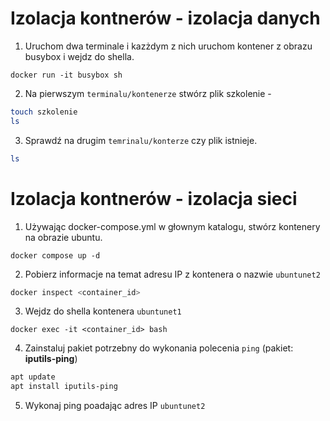 # Izolacja kontnerów - izolacja danych

1.  Uruchom dwa terminale i kazżdym z nich uruchom kontener z obrazu busybox i wejdz do shella.

```   
docker run -it busybox sh
```

2. Na pierwszym `terminalu/kontenerze` stwórz plik szkolenie - 
```bash
touch szkolenie
ls
```
3. Sprawdź na drugim `temrinalu/konterze` czy plik istnieje.
```bash
ls
```

# Izolacja kontnerów - izolacja sieci
1. Używając docker-compose.yml w głownym katalogu, stwórz kontenery na obrazie ubuntu.  

```docker
docker compose up -d
```
2. Pobierz informacje na temat adresu IP z kontenera o nazwie `ubuntunet2`
```bash
docker inspect <container_id>
```
3. Wejdz do shella kontenera `ubuntunet1` 

```
docker exec -it <container_id> bash
```

4. Zainstaluj pakiet potrzebny do wykonania polecenia `ping` (pakiet: **iputils-ping**)

```bash
apt update
apt install iputils-ping
```

5. Wykonaj ping poadając adres IP `ubuntunet2`